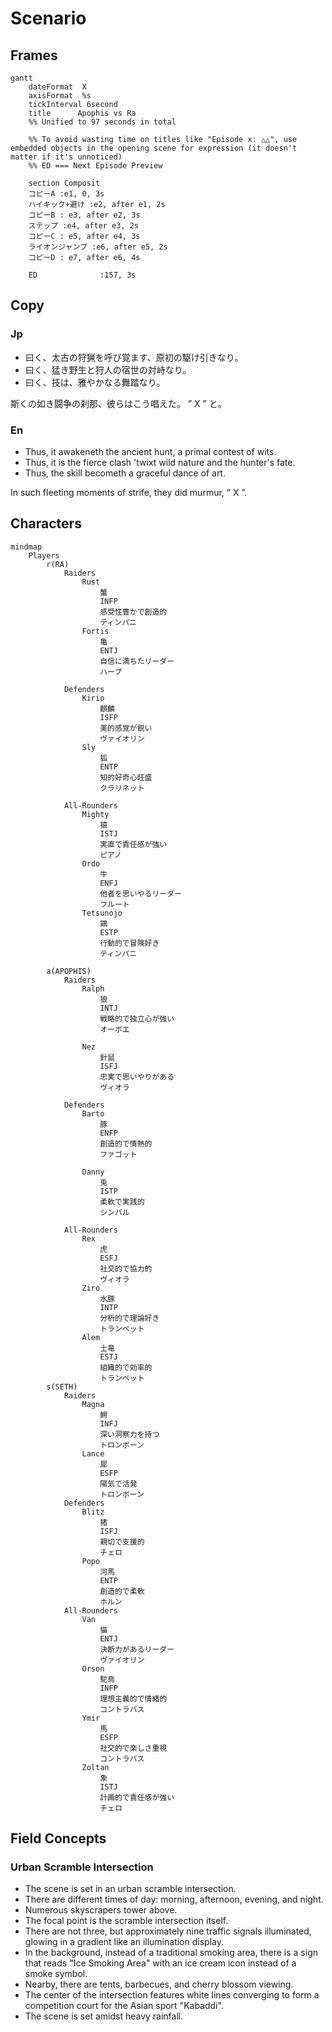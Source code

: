 # Scenario

## Frames

```mermaid
gantt
    dateFormat  X
    axisFormat  %s
    tickInterval 6second
    title      Apophis vs Ra
    %% Unified to 97 seconds in total

    %% To avoid wasting time on titles like "Episode x: △△", use embedded objects in the opening scene for expression (it doesn't matter if it's unnoticed)
    %% ED === Next Episode Preview

    section Composit
    コピーA :e1, 0, 3s
    ハイキック+避け :e2, after e1, 2s
    コピーB : e3, after e2, 3s
    ステップ :e4, after e3, 2s
    コピーC : e5, after e4, 3s
    ライオンジャンプ :e6, after e5, 2s
    コピーD : e7, after e6, 4s
    
    ED              :157, 3s

```

## Copy

### Jp

- 曰く、太古の狩猟を呼び覚ます、原初の駆け引きなり。
- 曰く、猛き野生と狩人の宿世の対峙なり。
- 曰く、技は、雅やかなる舞踏なり。

斯くの如き闘争の刹那、彼らはこう唱えた。 ” X ” と。

### En

- Thus, it awakeneth the ancient hunt, a primal contest of wits.
- Thus, it is the fierce clash 'twixt wild nature and the hunter's fate.
- Thus, the skill becometh a graceful dance of art.

In such fleeting moments of strife, they did murmur, “ X ”.

## Characters

```mermaid
mindmap
    Players
        r(RA)
            Raiders
                Rust
                    蟹
                    INFP
                    感受性豊かで創造的
                    ティンパニ
                Fortis
                    亀
                    ENTJ
                    自信に満ちたリーダー
                    ハープ
                    
            Defenders
                Kirio
                    麒麟
                    ISFP
                    美的感覚が鋭い
                    ヴァイオリン
                Sly
                    狐
                    ENTP
                    知的好奇心旺盛
                    クラリネット
                    
            All-Rounders
                Mighty
                    猿
                    ISTJ
                    実直で責任感が強い
                    ピアノ
                Ordo
                    牛
                    ENFJ
                    他者を思いやるリーダー
                    フルート
                Tetsunojo
                    鶏
                    ESTP
                    行動的で冒険好き
                    ティンパニ
                    
        a(APOPHIS)
            Raiders
                Ralph
                    狼
                    INTJ
                    戦略的で独立心が強い
                    オーボエ
                    
                Nez
                    針鼠
                    ISFJ
                    忠実で思いやりがある
                    ヴィオラ
                    
            Defenders
                Barto
                    豚
                    ENFP
                    創造的で情熱的
                    ファゴット
                    
                Danny
                    兎
                    ISTP
                    柔軟で実践的
                    シンバル
                    
            All-Rounders
                Rex
                    虎
                    ESFJ
                    社交的で協力的
                    ヴィオラ
                Ziro
                    水豚
                    INTP
                    分析的で理論好き
                    トランペット
                Alem
                    土竜
                    ESTJ
                    組織的で効率的
                    トランペット
        s(SETH)
            Raiders
                Magna
                    鰐
                    INFJ
                    深い洞察力を持つ
                    トロンボーン
                Lance
                    犀
                    ESFP
                    陽気で活発
                    トロンボーン
            Defenders
                Blitz
                    猪
                    ISFJ
                    親切で支援的
                    チェロ
                Popo
                    河馬
                    ENTP
                    創造的で柔軟
                    ホルン
            All-Rounders
                Van
                    猫
                    ENTJ
                    決断力があるリーダー
                    ヴァイオリン
                Orson
                    駝鳥
                    INFP
                    理想主義的で情緒的
                    コントラバス
                Ymir
                    馬
                    ESFP
                    社交的で楽しさ重視
                    コントラバス
                Zoltan
                    象
                    ISTJ
                    計画的で責任感が強い
                    チェロ
```

## Field Concepts

### Urban Scramble Intersection

- The scene is set in an urban scramble intersection.
- There are different times of day: morning, afternoon, evening, and night.
- Numerous skyscrapers tower above.
- The focal point is the scramble intersection itself.
- There are not three, but approximately nine traffic signals illuminated, glowing in a gradient like an illumination display.
- In the background, instead of a traditional smoking area, there is a sign that reads "Ice Smoking Area" with an ice cream icon instead of a smoke symbol.
- Nearby, there are tents, barbecues, and cherry blossom viewing.
- The center of the intersection features white lines converging to form a competition court for the Asian sport "Kabaddi".
- The scene is set amidst heavy rainfall.
